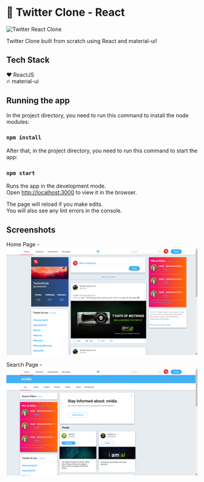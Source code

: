 # 🔮 Twitter Clone - React
![Twitter React Clone](https://i.imgur.com/fJgm0dc.jpg)

Twitter Clone built from scratch using React and material-ui!

## Tech Stack
❤️ ReactJS <br>
🔥  material-ui

## Running the app

In the project directory, you need to run this command to install the node modules:

### `npm install`

After that, in the project directory, you need to run this command to start the app:

### `npm start`

Runs the app in the development mode.<br>
Open [http://localhost:3000](http://localhost:3000) to view it in the browser.

The page will reload if you make edits.<br>
You will also see any lint errors in the console.

## Screenshots 

Home Page - ![Home Page](/home_page.png "Home Page")

Search Page - ![Search Page](/search_page.png "Search Page")

